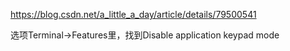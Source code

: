 https://blog.csdn.net/a_little_a_day/article/details/79500541



选项Terminal->Features里，找到Disable application keypad mode